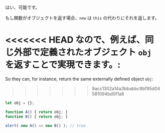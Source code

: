 はい、可能です。

もし関数がオブジェクトを返す場合、`new` は `this` の代わりにそれを返します。

<<<<<<< HEAD
なので、例えば、同じ外部で定義されたオブジェクト `obj` を返すことで実現できます。:
=======
So they can, for instance, return the same externally defined object `obj`:
>>>>>>> 9acc1302a14a3bbabbc9bf95d04581094bd0f1a8

```js run no-beautify
let obj = {};

function A() { return obj; }
function B() { return obj; }

alert( new A() == new B() ); // true
```
